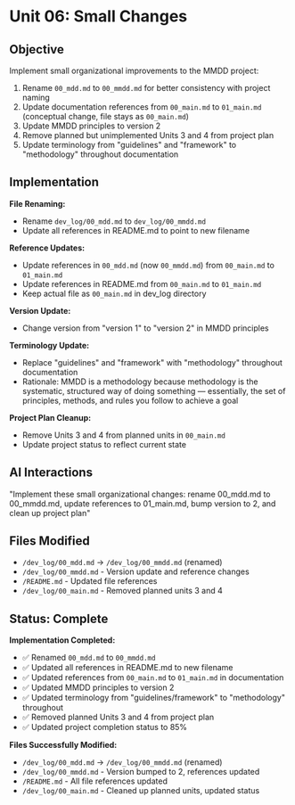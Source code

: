 # Unit 06: Small Changes

## Objective

Implement small organizational improvements to the MMDD project:
1. Rename `00_mdd.md` to `00_mmdd.md` for better consistency with project naming
2. Update documentation references from `00_main.md` to `01_main.md` (conceptual change, file stays as `00_main.md`)
3. Update MMDD principles to version 2
4. Remove planned but unimplemented Units 3 and 4 from project plan
5. Update terminology from "guidelines" and "framework" to "methodology" throughout documentation

## Implementation

**File Renaming:**
- Rename `dev_log/00_mdd.md` to `dev_log/00_mmdd.md`
- Update all references in README.md to point to new filename

**Reference Updates:**
- Update references in `00_mdd.md` (now `00_mmdd.md`) from `00_main.md` to `01_main.md`
- Update references in README.md from `00_main.md` to `01_main.md`
- Keep actual file as `00_main.md` in dev_log directory

**Version Update:**
- Change version from "version 1" to "version 2" in MMDD principles

**Terminology Update:**
- Replace "guidelines" and "framework" with "methodology" throughout documentation
- Rationale: MMDD is a methodology because methodology is the systematic, structured way of doing something — essentially, the set of principles, methods, and rules you follow to achieve a goal

**Project Plan Cleanup:**
- Remove Units 3 and 4 from planned units in `00_main.md`
- Update project status to reflect current state

## AI Interactions

"Implement these small organizational changes: rename 00_mdd.md to 00_mmdd.md, update references to 01_main.md, bump version to 2, and clean up project plan"

## Files Modified

- `/dev_log/00_mdd.md` → `/dev_log/00_mmdd.md` (renamed)
- `/dev_log/00_mmdd.md` - Version update and reference changes
- `/README.md` - Updated file references
- `/dev_log/00_main.md` - Removed planned units 3 and 4

## Status: Complete

**Implementation Completed:**
- ✅ Renamed `00_mdd.md` to `00_mmdd.md`
- ✅ Updated all references in README.md to new filename
- ✅ Updated references from `00_main.md` to `01_main.md` in documentation
- ✅ Updated MMDD principles to version 2
- ✅ Updated terminology from "guidelines/framework" to "methodology" throughout
- ✅ Removed planned Units 3 and 4 from project plan
- ✅ Updated project completion status to 85%

**Files Successfully Modified:**
- `/dev_log/00_mdd.md` → `/dev_log/00_mmdd.md` (renamed)
- `/dev_log/00_mmdd.md` - Version bumped to 2, references updated
- `/README.md` - All file references updated
- `/dev_log/00_main.md` - Cleaned up planned units, updated status
